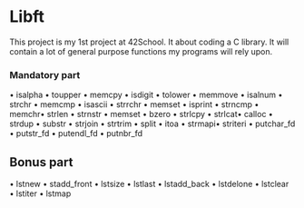 # Libft
This project is my 1st project at 42School.
It about coding a C library.
It will contain a lot of general purpose functions my programs will rely upon.
### Mandatory part
• isalpha • toupper • memcpy • isdigit • tolower • memmove • isalnum • strchr • memcmp • isascii • strrchr    • memset • isprint • strncmp • memchr• strlen • strnstr • memset  • bzero • strlcpy • strlcat• calloc • strdup  • substr • strjoin • strtrim • split • itoa • strmapi• striteri • putchar_fd • putstr_fd • putendl_fd • putnbr_fd

## Bonus part
• lstnew • stadd_front • lstsize • lstlast • lstadd_back • lstdelone • lstclear • lstiter • lstmap
